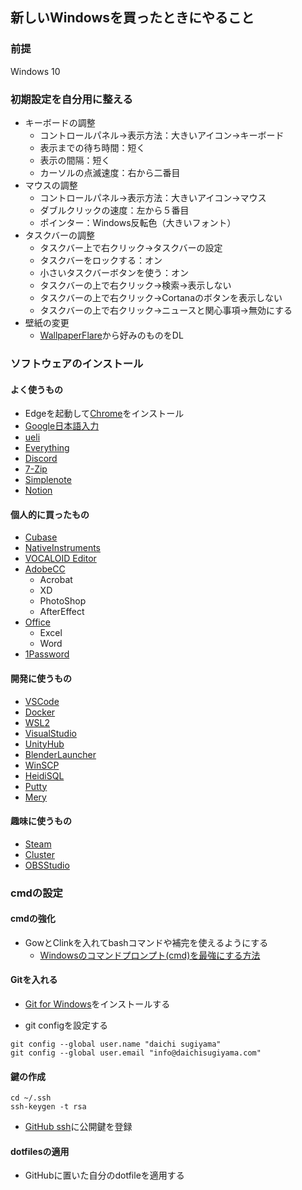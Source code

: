 ## 新しいWindowsを買ったときにやること

### 前提
Windows 10

### 初期設定を自分用に整える
- キーボードの調整
  - コントロールパネル→表示方法：大きいアイコン→キーボード
  - 表示までの待ち時間：短く
  - 表示の間隔：短く
  - カーソルの点滅速度：右から二番目
- マウスの調整
  - コントロールパネル→表示方法：大きいアイコン→マウス
  - ダブルクリックの速度：左から５番目
  - ポインター：Windows反転色（大きいフォント）
- タスクバーの調整
  - タスクバー上で右クリック→タスクバーの設定
  - タスクバーをロックする：オン
  - 小さいタスクバーボタンを使う：オン
  - タスクバーの上で右クリック→検索→表示しない
  - タスクバーの上で右クリック→Cortanaのボタンを表示しない
  - タスクバーの上で右クリック→ニュースと関心事項→無効にする
- 壁紙の変更
  - [WallpaperFlare](https://www.wallpaperflare.com/)から好みのものをDL

### ソフトウェアのインストール

#### よく使うもの
- Edgeを起動して[Chrome](https://www.google.com/intl/ja/chrome/gsem/download)をインストール
- [Google日本語入力](https://www.google.co.jp/ime/)
- [ueli](https://ueli.app/)
- [Everything](https://forest.watch.impress.co.jp/library/software/everything/)
- [Discord](https://discord.com/download)
- [7-Zip](https://7-zip.opensource.jp/)
- [Simplenote](https://simplenote.com/)
- [Notion](https://www.notion.so/ja-jp/desktop)
  
#### 個人的に買ったもの
- [Cubase](https://www.steinberg.net/ja/cubase/)
- [NativeInstruments](https://www.native-instruments.com/jp/)
- [VOCALOID Editor](https://www.vocaloid.com/)
- [AdobeCC](https://creativecloud.adobe.com/ja-JP/)
  - Acrobat
  - XD
  - PhotoShop
  - AfterEffect
- [Office](https://www.microsoft.com/ja-jp/microsoft-365/microsoft-office)
  - Excel
  - Word
- [1Password](https://1password.com/jp/downloads/)

#### 開発に使うもの
- [VSCode](https://code.visualstudio.com/download)
- [Docker](https://docs.docker.jp/docker-for-windows/install.html)
- [WSL2]()
- [VisualStudio](https://visualstudio.microsoft.com/ja/downloads/)
- [UnityHub](https://docs.unity3d.com/ja/2019.4/Manual/GettingStartedInstallingHub.html)
- [BlenderLauncher](https://dotbow.github.io/Blender-Launcher/)
- [WinSCP](https://forest.watch.impress.co.jp/library/software/winscp/)
- [HeidiSQL](https://forest.watch.impress.co.jp/library/software/heidisql/)
- [Putty](https://www.ranvis.com/putty)
- [Mery](https://forest.watch.impress.co.jp/library/software/mery/)

#### 趣味に使うもの

- [Steam](https://store.steampowered.com/?l=japanese)
- [Cluster](https://cluster.mu/)
- [OBSStudio](https://obsproject.com/ja/download)

### cmdの設定

#### cmdの強化

- GowとClinkを入れてbashコマンドや補完を使えるようにする
  - [Windowsのコマンドプロンプト(cmd)を最強にする方法](https://qiita.com/jonghyo/items/655ce8fc97ae25e3b43d)

#### Gitを入れる

-  [Git for Windows]()をインストールする

- git configを設定する
```
git config --global user.name "daichi sugiyama"
git config --global user.email "info@daichisugiyama.com"
```

#### 鍵の作成

```
cd ~/.ssh
ssh-keygen -t rsa
```

- [GitHub ssh](https://github.com/settings/ssh)に公開鍵を登録

#### dotfilesの適用

- GitHubに置いた自分のdotfileを適用する
